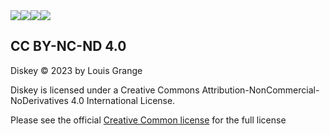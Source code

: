 <div style="display: flex;">
<img src="https://github.com/l0uisgrange/diskey/assets/70532216/c79321e6-cb24-40fd-a451-1a9415f49f36">
<img src="https://github.com/l0uisgrange/diskey/assets/70532216/f1b6bbdc-8f4b-456b-8884-c91400150c6a">
<img src="https://github.com/l0uisgrange/diskey/assets/70532216/09ae47a4-b5f3-45b8-86f4-9fce45855b0d">
<img src="https://github.com/l0uisgrange/diskey/assets/70532216/6788c1fd-e2da-4281-a48d-4b62c93b126d">
</div>

## CC BY-NC-ND 4.0

Diskey © 2023 by Louis Grange 

Diskey is licensed under a
Creative Commons Attribution-NonCommercial-NoDerivatives 4.0 International License.

Please see the official [Creative Common license](https://creativecommons.org/licenses/by-nc-nd/4.0/legalcode.en) for the full license

